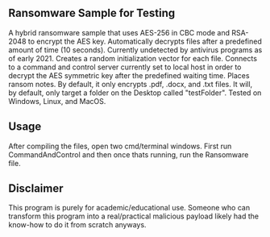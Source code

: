 ## Ransomware Sample for Testing

A hybrid ransomware sample that uses AES-256 in CBC mode and RSA-2048 to encrypt the AES key. Automatically decrypts files after a predefined amount of time (10 seconds). Currently undetected by antivirus programs as of early 2021. Creates a random initialization vector for each file. Connects to a command and control server currently set to local host in order to decrypt the AES symmetric key after the predefined waiting time. Places ransom notes. By default, it only encrypts .pdf, .docx, and .txt files. It will, by default, only target a folder on the Desktop called "testFolder". Tested on Windows, Linux, and MacOS.

## Usage

After compiling the files, open two cmd/terminal windows. First run CommandAndControl and then once thats running, run the Ransomware file.

## Disclaimer

This program is purely for academic/educational use. Someone who can transform this program into a real/practical malicious payload likely had the know-how to do it from scratch anyways.
